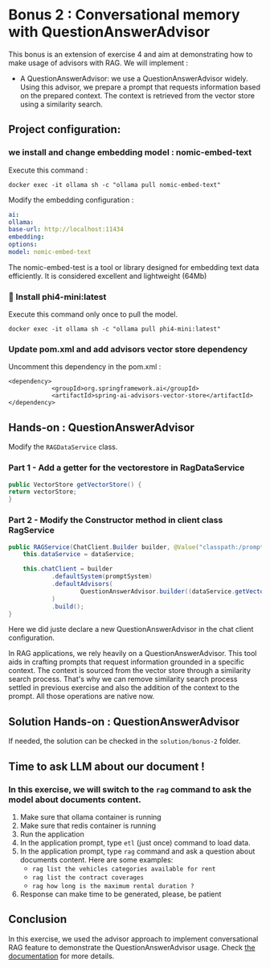 # Bonus 2 : Conversational memory with QuestionAnswerAdvisor

This bonus is an extension of exercise 4 and aim at demonstrating how to make usage of advisors with RAG. 
We will implement :

- A QuestionAnswerAdvisor: we use a QuestionAnswerAdvisor widely. Using this advisor, we prepare a prompt that requests information based on the prepared context. 
    The context is retrieved from the vector store using a similarity search.

##  Project configuration:

### we install and change embedding model : nomic-embed-text

Execute this command :


```shell
docker exec -it ollama sh -c "ollama pull nomic-embed-text"
```

Modify the embedding configuration : 

```yaml
ai:
ollama:
base-url: http://localhost:11434
embedding:
options:
model: nomic-embed-text
```

The nomic-embed-test is a tool or library designed for embedding text data efficiently. It is considered excellent and lightweight (64Mb)

### :crystal_ball: Install phi4-mini:latest

Execute this command only once to pull the model.

```shell
docker exec -it ollama sh -c "ollama pull phi4-mini:latest"
```

### Update pom.xml and add advisors vector store dependency
Uncomment this dependency in the pom.xml :

```
<dependency>
            <groupId>org.springframework.ai</groupId>
            <artifactId>spring-ai-advisors-vector-store</artifactId>
</dependency>
```

## Hands-on : QuestionAnswerAdvisor

Modify the `RAGDataService` class.

### Part 1 - Add a getter for the vectorestore in RagDataService 

```java
public VectorStore getVectorStore() {
return vectorStore;
}
```

### Part 2 - Modify the Constructor method in client class RagService

```java
public RAGService(ChatClient.Builder builder, @Value("classpath:/prompt-system.md") Resource promptSystem, RAGDataService dataService) {
    this.dataService = dataService;

    this.chatClient = builder
            .defaultSystem(promptSystem)
            .defaultAdvisors(
                    QuestionAnswerAdvisor.builder((dataService.getVectorStore())).build()
            )
            .build();
}
```

Here we did juste declare a new QuestionAnswerAdvisor in the chat client configuration.

In RAG applications, we rely heavily on a QuestionAnswerAdvisor. This tool aids in crafting prompts that request 
information grounded in a specific context. 
The context is sourced from the vector store through a similarity search process. 
That's why we can remove similarity search process settled in previous exercise and also the addition of the context to the prompt.
All those operations are native now.

## Solution Hands-on : QuestionAnswerAdvisor

If needed, the solution can be checked in the `solution/bonus-2` folder.

## Time to ask LLM about our document !

### In this exercise, we will switch to the `rag` command to ask the model about documents content.

1. Make sure that ollama container is running
2. Make sure that redis container is running
3. Run the application
4. In the application prompt, type `etl` (just once) command to load data.
5. In the application prompt, type `rag` command and ask a question about documents content. Here are some examples:
    - `rag list the vehicles categories available for rent`
    - `rag list the contract coverages`
    - `rag how long is the maximum rental duration ?`
6. Response can make time to be generated, please, be patient


## Conclusion

In this exercise, we used the advisor approach to implement conversational RAG feature to demonstrate the QuestionAnswerAdvisor usage.
Check [the documentation](https://docs.spring.io/spring-ai/reference/api/advisors.html#_question_answering_advisor) for more details.


